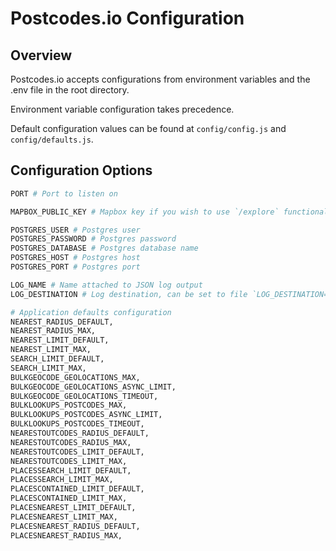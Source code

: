 # Postcodes.io Configuration

## Overview

Postcodes.io accepts configurations from environment variables and the .env file in the root directory.

Environment variable configuration takes precedence.

Default configuration values can be found at `config/config.js` and `config/defaults.js`.

## Configuration Options

```bash
PORT # Port to listen on

MAPBOX_PUBLIC_KEY # Mapbox key if you wish to use `/explore` functionality

POSTGRES_USER # Postgres user
POSTGRES_PASSWORD # Postgres password
POSTGRES_DATABASE # Postgres database name
POSTGRES_HOST # Postgres host
POSTGRES_PORT # Postgres port

LOG_NAME # Name attached to JSON log output
LOG_DESTINATION # Log destination, can be set to file `LOG_DESTINATION=/var/logs/pcio.log` or `stdout` or `perf` (high performance stdout)

# Application defaults configuration
NEAREST_RADIUS_DEFAULT,
NEAREST_RADIUS_MAX,
NEAREST_LIMIT_DEFAULT,
NEAREST_LIMIT_MAX,
SEARCH_LIMIT_DEFAULT,
SEARCH_LIMIT_MAX,
BULKGEOCODE_GEOLOCATIONS_MAX,
BULKGEOCODE_GEOLOCATIONS_ASYNC_LIMIT,
BULKGEOCODE_GEOLOCATIONS_TIMEOUT,
BULKLOOKUPS_POSTCODES_MAX,
BULKLOOKUPS_POSTCODES_ASYNC_LIMIT,
BULKLOOKUPS_POSTCODES_TIMEOUT,
NEARESTOUTCODES_RADIUS_DEFAULT,
NEARESTOUTCODES_RADIUS_MAX,
NEARESTOUTCODES_LIMIT_DEFAULT,
NEARESTOUTCODES_LIMIT_MAX,
PLACESSEARCH_LIMIT_DEFAULT,
PLACESSEARCH_LIMIT_MAX,
PLACESCONTAINED_LIMIT_DEFAULT,
PLACESCONTAINED_LIMIT_MAX,
PLACESNEAREST_LIMIT_DEFAULT,
PLACESNEAREST_LIMIT_MAX,
PLACESNEAREST_RADIUS_DEFAULT,
PLACESNEAREST_RADIUS_MAX,
```
